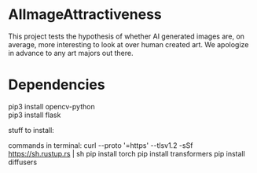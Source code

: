 # AIImageAttractiveness

This project tests the hypothesis of whether AI generated images are, on average, more interesting to look at over human created art. We apologize in advance to any art majors out there.

# Dependencies

pip3 install opencv-python <br>
pip3 install flask


stuff to install:

commands in terminal:
curl --proto '=https' --tlsv1.2 -sSf https://sh.rustup.rs | sh
pip install torch
pip install transformers
pip install diffusers

